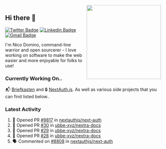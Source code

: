 <img align="right" src="https://user-images.githubusercontent.com/7415984/172472491-91b16eac-fa22-4ecf-92df-d687139fd1f9.gif" width="240" />

## Hi there 👋

[![Twitter Badge](https://img.shields.io/badge/-@ndom91-1ca0f1?style=flat-square&labelColor=1ca0f1&logo=twitter&logoColor=white&link=https://twitter.com/ndom91)](https://twitter.com/ndom91) [![Linkedin Badge](https://img.shields.io/badge/-ndom91-blue?style=flat-square&logo=Linkedin&logoColor=white&link=https://www.linkedin.com/in/ndom91/)](https://www.linkedin.com/in/ndom91/) [![Gmail Badge](https://img.shields.io/badge/-yo@ndo.dev-c14438?style=flat-square&logo=mail.ru&logoColor=white&link=mailto:yo@ndo.dev)](mailto:yo@ndo.dev)

I'm Nico Domino, command-line warrior and open sourcerer - I love working on software to make the web easier and more enjoyable for folks to use! 

### Currently Working On..

📬 [Briefkasten](https://briefkastenhq.com) and 🔒 [NextAuth.js](https://github.com/nextauthjs/next-auth). As well as various side projects that you can find listed below..

<!--START_SECTION_PROFILE_VIEWS:readme-info-->
<!--END_SECTION_PROFILE_VIEWS:readme-info-->

<!--START_SECTION_DAILY_COMMIT:readme-info-->
<!--END_SECTION_DAILY_COMMIT:readme-info-->

<!--START_SECTION_WEEKLY_COMMIT:readme-info-->
<!--END_SECTION_WEEKLY_COMMIT:readme-info-->

### Latest Activity

<!--START_SECTION:activity-->
1. 💪 Opened PR [#9817](https://github.com/nextauthjs/next-auth/pull/9817) in [nextauthjs/next-auth](https://github.com/nextauthjs/next-auth)
2. 💪 Opened PR [#30](https://github.com/ubbe-xyz/nextra-docs/pull/30) in [ubbe-xyz/nextra-docs](https://github.com/ubbe-xyz/nextra-docs)
3. 💪 Opened PR [#29](https://github.com/ubbe-xyz/nextra-docs/pull/29) in [ubbe-xyz/nextra-docs](https://github.com/ubbe-xyz/nextra-docs)
4. 💪 Opened PR [#28](https://github.com/ubbe-xyz/nextra-docs/pull/28) in [ubbe-xyz/nextra-docs](https://github.com/ubbe-xyz/nextra-docs)
5. 🗣 Commented on [#8808](https://github.com/nextauthjs/next-auth/pull/8808#issuecomment-1911265579) in [nextauthjs/next-auth](https://github.com/nextauthjs/next-auth)
<!--END_SECTION:activity-->
